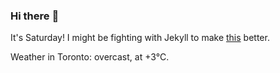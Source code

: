 ### Hi there :wave:

It's Saturday! I might be fighting with Jekyll to make [this](https://swissclubto.github.io) better.

Weather in Toronto: overcast, at +3°C.
